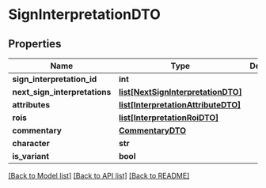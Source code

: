 # SignInterpretationDTO

## Properties
Name | Type | Description | Notes
------------ | ------------- | ------------- | -------------
**sign_interpretation_id** | **int** |  | 
**next_sign_interpretations** | [**list[NextSignInterpretationDTO]**](NextSignInterpretationDTO.md) |  | 
**attributes** | [**list[InterpretationAttributeDTO]**](InterpretationAttributeDTO.md) |  | 
**rois** | [**list[InterpretationRoiDTO]**](InterpretationRoiDTO.md) |  | 
**commentary** | [**CommentaryDTO**](CommentaryDTO.md) |  | [optional] 
**character** | **str** |  | [optional] 
**is_variant** | **bool** |  | 

[[Back to Model list]](../README.md#documentation-for-models) [[Back to API list]](../README.md#documentation-for-api-endpoints) [[Back to README]](../README.md)


